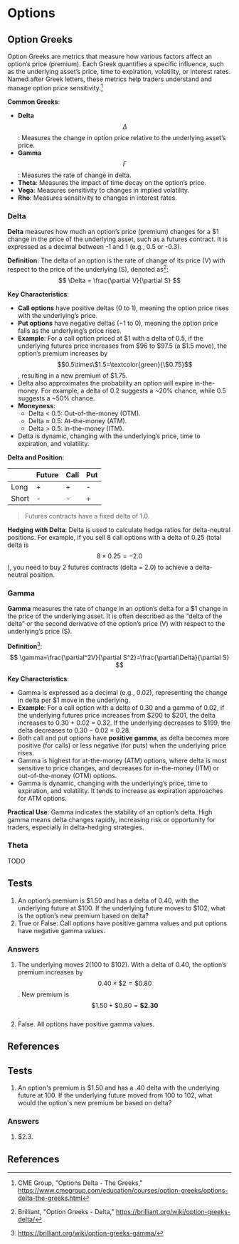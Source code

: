 # Options

## Option Greeks

Option Greeks are metrics that measure how various factors affect an option’s price (premium). Each Greek quantifies a specific influence, such as the underlying asset’s price, time to expiration, volatility, or interest rates. Named after Greek letters, these metrics help traders understand and manage option price sensitivity.[^1]

**Common Greeks**:
- **Delta** $$\Delta$$: Measures the change in option price relative to the underlying asset’s price.
- **Gamma** $$\Gamma$$: Measures the rate of change in delta.
- **Theta**: Measures the impact of time decay on the option’s price.
- **Vega**: Measures sensitivity to changes in implied volatility.
- **Rho**: Measures sensitivity to changes in interest rates.

### Delta

**Delta** measures how much an option’s price (premium) changes for a $1 change in the price of the underlying asset, such as a futures contract. It is expressed as a decimal between -1 and 1 (e.g., 0.5 or -0.3).

**Definition**: The delta of an option is the rate of change of its price (V) with respect to the price of the underlying (S), denoted as[^2]:
$$
\Delta = \frac{\partial V}{\partial S}
$$

**Key Characteristics**:
- **Call options** have positive deltas (0 to 1), meaning the option price rises with the underlying’s price.
- **Put options** have negative deltas (&minus;1 to 0), meaning the option price falls as the underlying’s price rises.
- **Example**: For a call option priced at $1 with a delta of 0.5, if the underlying futures price increases from $96 to $97.5 (a $1.5 move), the option’s premium increases by $$0.5\times\$1.5=\textcolor{green}{\$0.75}$$, resulting in a new premium of $1.75.
- Delta also approximates the probability an option will expire in-the-money. For example, a delta of 0.2 suggests a ~20% chance, while 0.5 suggests a ~50% chance.
- **Moneyness**:
  - Delta < 0.5: Out-of-the-money (OTM).
  - Delta &asymp; 0.5: At-the-money (ATM).
  - Delta > 0.5: In-the-money (ITM).
- Delta is dynamic, changing with the underlying’s price, time to expiration, and volatility.

**Delta and Position**:

| | Future | Call | Put |
| - | - | - | - |
| Long | + | + | - |
| Short | - | - | + |

> Futures contracts have a fixed delta of 1.0.

**Hedging with Delta**: Delta is used to calculate hedge ratios for delta-neutral positions. For example, if you sell 8 call options with a delta of 0.25 (total delta is $$8\times0.25=-2.0$$), you need to buy 2 futures contracts (delta = 2.0) to achieve a delta-neutral position.

### Gamma

**Gamma** measures the rate of change in an option’s delta for a $1 change in the price of the underlying asset. It is often described as the “delta of the delta” or the second derivative of the option’s price (V) with respect to the underlying’s price (S).

**Definition**[^3]:
$$
\gamma=\frac{\partial^2V}{\partial S^2}=\frac{\partial\Delta}{\partial S}
$$

**Key Characteristics**:
- Gamma is expressed as a decimal (e.g., 0.02), representing the change in delta per $1 move in the underlying.
- **Example**: For a call option with a delta of 0.30 and a gamma of 0.02, if the underlying futures price increases from $200 to $201, the delta increases to 0.30 + 0.02 = 0.32. If the underlying decreases to $199, the delta decreases to 0.30 &minus; 0.02 = 0.28.
- Both call and put options have **positive gamma**, as delta becomes more positive (for calls) or less negative (for puts) when the underlying price rises.
- Gamma is highest for at-the-money (ATM) options, where delta is most sensitive to price changes, and decreases for in-the-money (ITM) or out-of-the-money (OTM) options.
- Gamma is dynamic, changing with the underlying’s price, time to expiration, and volatility. It tends to increase as expiration approaches for ATM options.

**Practical Use**: Gamma indicates the stability of an option’s delta. High gamma means delta changes rapidly, increasing risk or opportunity for traders, especially in delta-hedging strategies.

### Theta

TODO

## Tests

1. An option’s premium is $1.50 and has a delta of 0.40, with the underlying future at $100. If the underlying future moves to $102, what is the option’s new premium based on delta?
2. True or False: Call options have positive gamma values and put options have negative gamma values.

### Answers

1. The underlying moves $2 ($100 to $102). With a delta of 0.40, the option’s premium increases by $$0.40\times\$2=\$0.80$$. New premium is $$\$1.50+\$0.80=\bm{\$2.30}$$.
2. False. All options have positive gamma values.

## References

[^1]: CME Group, "Options Delta - The Greeks," https://www.cmegroup.com/education/courses/option-greeks/options-delta-the-greeks.html  
[^2]: Brilliant, "Option Greeks - Delta," https://brilliant.org/wiki/option-greeks-delta/

## Tests

1. An option's premium is $1.50 and has a .40 delta with the underlying future at 100. If the underlying future moved from 100 to 102, what would the option's new premium be based on delta?

### Answers

1. $2.3.

## References

[^1]: https://www.cmegroup.com/education/courses/option-greeks/options-delta-the-greeks.html
[^2]: https://brilliant.org/wiki/option-greeks-delta/
[^3]: https://brilliant.org/wiki/option-greeks-gamma/
